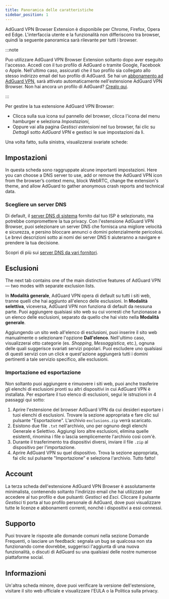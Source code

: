 ```yaml
---
title: Panoramica delle caratteristiche
sidebar_position: 1
---
```


AdGuard VPN Browser Extension è disponibile per Chrome, Firefox, Opera ed Edge. L'interfaccia utente e la funzionalità non differiscono tra browser, quindi la seguente panoramica sarà rilevante per tutti i browser.

:::note

Puo utilizzare AdGuard VPN Browser Extension soltanto dopo aver eseguito l'accesso. Accedi con il tuo profilo di AdGuard o tramite Google, Facebook o Apple. Nell'ultimo caso, assicurati che il tuo profilo sia collegato allo stesso indirizzo email del tuo profilo di AdGuard. Se hai un [abbonamento ad AdGuard VPN](/general/subscription), sarà attivato automaticamente nell'estensione AdGuard VPN Browser. Non hai ancora un profilo di AdGuard? [Crealo qui](https://auth.adguard.com/registration.html).

:::

Per gestire la tua estensione AdGuard VPN Browser:

- Clicca sulla sua icona sul pannello del browser, clicca l'icona del menu hamburger e seleziona *Impostazioni*,
- Oppure vai alla pagina *Gestisci estensioni* nel tuo browser, fai clic su *Dettagli* sotto *AdGuard VPN* e gestisci le sue impostazioni da lì.

Una volta fatto, sulla sinistra, visualizzerai svariate schede:

## Impostazioni

In questa scheda sono raggruppate alcune importanti impostazioni. Here you can choose a DNS server to use, add or remove the AdGuard VPN icon from the browser’s context menu, block WebRTC, change the extension's theme, and allow AdGuard to gather anonymous crash reports and technical data.

### Scegliere un server DNS

Di default, il [server DNS di sistema](https://adguard-dns.io/kb/general/dns-filtering/#what-is-dns) fornito dal tuo ISP è selezionato, ma potrebbe compromettere la tua privacy. Con l'estensione AdGuard VPN Browser, puoi selezionare un server DNS che fornisca una migliore velocità e sicurezza, e persino bloccare annunci o domini potenzialmente pericolosi. Le brevi descrizioni sotto ai nomi dei server DNS ti aiuteranno a navigare e prendere la tua decisione.

Scopri di più sui [server DNS da vari fornitori](https://adguard-dns.io/kb/general/dns-providers/).

## Esclusioni

The next tab contains one of the main distinctive features of AdGuard VPN — two modes with separate exclusion lists.

In **Modalità generale**, AdGuard VPN opera di default su tutti i siti web, tranne quelli che hai aggiunto all'elenco delle esclusioni. In **Modalità selettiva**, viceversa, AdGuard VPN non funziona di default da nessuna parte. Puoi aggiungere qualsiasi sito web su cui vorresti che funzionasse a un elenco delle esclusioni, separato da quello che hai visto nella **Modalità generale**.

Aggiungendo un sito web all'elenco di esclusioni, puoi inserire il sito web manualmente o selezionare l'opzione **Dall'elenco**. Nell'ultimo caso, visualizzerai otto categorie (es. *Shopping*, *Messaggistica*, etc.), ognuna delle quali suggerisce svariati servizi popolari. Puoi escludere uno qualsiasi di questi servizi con un click e quest'azione aggiungerà tutti i domini pertinenti a tale servizio specifico, alle esclusioni.

### Importazione ed esportazione

Non soltanto puoi aggiungere e rimuovere i siti web, puoi anche trasferire gli elenchi di esclusioni pronti su altri dispositivi in cui AdGuard VPN è installata. Per esportare il tuo elenco di esclusioni, segui le istruzioni in 4 passaggi qui sotto:

1. Aprire l'estensione del browser AdGuard VPN da cui desideri esportare i tuoi elenchi di esclusioni. Trovare la sezione appropriata e fare clic sul pulsante "Esportazione". L'archivio `exclusions.zip` verrà scaricato.
1. Esistono due file `.txt` nell'archivio, uno per ognuno degli elenchi Generale e Selettivo. Aggiungi loro altre esclusioni, elimina quelle esistenti, rinomina i file o lascia semplicemente l'archivio così com'è.
1. Durante il trasferimento tra dispositivi diversi, inviare il file `.zip` al dispositivo per l'importazione.
1. Aprire AdGuard VPN su quel dispositivo. Trova la sezione appropriata, fai clic sul pulsante "Importazione" e seleziona l'archivio. Tutto fatto!

## Account

La terza scheda dell'estensione AdGuard VPN Browser è assolutamente minimalista, contenendo soltanto l'indirizzo email che hai utilizzato per accedere al tuo profilo e due pulsanti: *Gestisci* ed *Esci*. Cliccare il pulsante *Gestisci* ti porta al tuo profilo personale di AdGuard, dove puoi visualizzare tutte le licenze e abbonamenti correnti, nonché i dispositivi a essi connessi.

## Supporto

Puoi trovare le risposte alle domande comuni nella sezione Domande Frequenti, o lasciare un feedback: segnala un bug se qualcosa non sta funzionando come dovrebbe, suggerisci l'aggiunta di una nuova funzionalità, o discuti di AdGuard su una qualsiasi delle nostre numerose piattaforme social.

## Informazioni

Un'altra scheda minore, dove puoi verificare la versione dell'estensione, visitare il sito web ufficiale e visualizzare l'EULA o la Politica sulla privacy.
